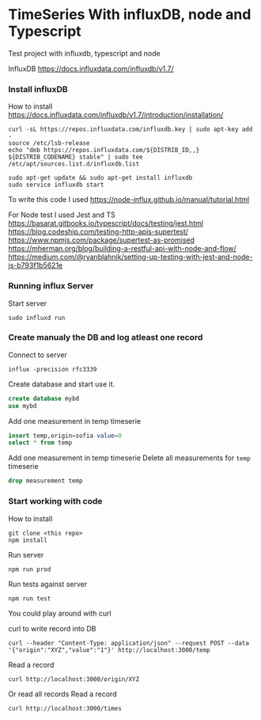 # TimeSeries With influxDB, node and Typescript
Test project with influxdb, typescript and node

InfluxDB https://docs.influxdata.com/influxdb/v1.7/

### Install influxDB 
How to install https://docs.influxdata.com/influxdb/v1.7/introduction/installation/

```console
curl -sL https://repos.influxdata.com/influxdb.key | sudo apt-key add -
source /etc/lsb-release
echo "deb https://repos.influxdata.com/${DISTRIB_ID,,} ${DISTRIB_CODENAME} stable" | sudo tee /etc/apt/sources.list.d/influxdb.list

sudo apt-get update && sudo apt-get install influxdb
sudo service influxdb start
```

To write this code I used https://node-influx.github.io/manual/tutorial.html

For Node test I used Jest and TS https://basarat.gitbooks.io/typescript/docs/testing/jest.html
https://blog.codeship.com/testing-http-apis-supertest/
https://www.npmjs.com/package/supertest-as-promised
https://mherman.org/blog/building-a-restful-api-with-node-and-flow/
https://medium.com/@ryanblahnik/setting-up-testing-with-jest-and-node-js-b793f1b5621e

### Running influx Server
Start server
```console
sudo influxd run
```

### Create manualy the DB and log atleast one record

Connect to server
```console
influx -precision rfc3339 
```

Create database and start use it.
```sql
create database mybd
use mybd
```

Add one measurement in temp timeserie
```sql
insert temp,origin=sofia value=0
select * from temp
```
Add one measurement in temp timeserie
Delete all measurements for `temp` timeserie
```sql
drop measurement temp
```

### Start working with code
How to install
```console
git clone <this repo>
npm install
```
Run server
```console
npm run prod
```

Run tests against server
```console
npm run test
```

You could play around with curl

curl to write record into DB
```console
curl --header "Content-Type: application/json" --request POST --data '{"origin":"XYZ","value":"1"}' http://localhost:3000/temp
```
Read a record
```console
curl http://localhost:3000/origin/XYZ
```
Or read all records
Read a record
```console
curl http://localhost:3000/times
```



